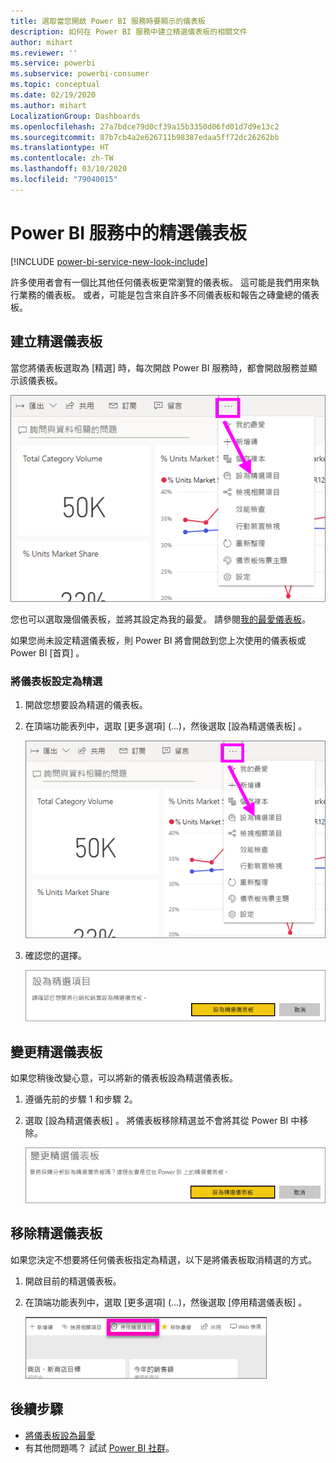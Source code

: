 ```yaml
---
title: 選取當您開啟 Power BI 服務時要顯示的儀表板
description: 如何在 Power BI 服務中建立精選儀表板的相關文件
author: mihart
ms.reviewer: ''
ms.service: powerbi
ms.subservice: powerbi-consumer
ms.topic: conceptual
ms.date: 02/19/2020
ms.author: mihart
LocalizationGroup: Dashboards
ms.openlocfilehash: 27a7bdce79d0cf39a15b3350d06fd01d7d9e13c2
ms.sourcegitcommit: 87b7cb4a2e626711b98387edaa5ff72dc26262bb
ms.translationtype: HT
ms.contentlocale: zh-TW
ms.lasthandoff: 03/10/2020
ms.locfileid: "79040015"
---
```

# <a name="featured-dashboards-in-the-power-bi-service"></a>Power BI 服務中的精選儀表板

[!INCLUDE [power-bi-service-new-look-include](../includes/power-bi-service-new-look-include.md)]

許多使用者會有一個比其他任何儀表板更常瀏覽的儀表板。 這可能是我們用來執行業務的儀表板。 或者，可能是包含來自許多不同儀表板和報告之磚彙總的儀表板。

## <a name="create-a-featured-dashboard"></a>建立精選儀表板
當您將儀表板選取為 [精選]  時，每次開啟 Power BI 服務時，都會開啟服務並顯示該儀表板。 

![設為精選圖示](./media/end-user-featured/power-bi-dropdown.png)

您也可以選取幾個儀表板，並將其設定為我的最愛。 請參閱[我的最愛儀表板](end-user-favorite.md)。

如果您尚未設定精選儀表板，則 Power BI 將會開啟到您上次使用的儀表板或 Power BI [首頁]  。 

### <a name="set-a-dashboard-as-featured"></a>將儀表板設定為精選


1. 開啟您想要設為精選的儀表板。 
2. 在頂端功能表列中，選取 [更多選項]  (...)，然後選取 [設為精選儀表板]  。 
   
    ![設為精選圖示](./media/end-user-featured/power-bi-dropdown.png)
3. 確認您的選擇。
   
    ![設定精選儀表板](./media/end-user-featured/power-bi-featured-confirm.png)

## <a name="change-the-featured-dashboard"></a>變更精選儀表板
如果您稍後改變心意，可以將新的儀表板設為精選儀表板。

1. 遵循先前的步驟 1 和步驟 2。
   
2. 選取 [設為精選儀表板]  。 將儀表板移除精選並不會將其從 Power BI 中移除。 
   
    ![成功訊息](./media/end-user-featured/power-bi-unfeature-new.png)

## <a name="remove-the-featured-dashboard"></a>移除精選儀表板
如果您決定不想要將任何儀表板指定為精選，以下是將儀表板取消精選的方式。

1. 開啟目前的精選儀表板。
2. 在頂端功能表列中，選取 [更多選項]  (...)，然後選取 [停用精選儀表板]  。

    ![已選取 [停用精選儀表板]](./media/end-user-featured/power-bi-unfeature.png)
   
## <a name="next-steps"></a>後續步驟
- [將儀表板設為最愛](end-user-favorite.md)    
- 有其他問題嗎？ 試試 [Power BI 社群](https://community.powerbi.com/)。

